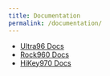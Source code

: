 ```yaml
---
title: Documentation
permalink: /documentation/
---
```

- [Ultra96 Docs](/documentation/consumer/ultra96/)
- [Rock960 Docs](/documentation/consumer/rock960/)
- [HiKey970 Docs](/documentation/consumer/hikey970/)


